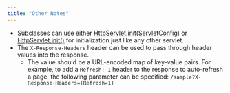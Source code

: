 ```yaml
---
title: "Other Notes"
---
```


- Subclasses can use either <a href="https://jakarta.ee/specifications/servlet/6.0/apidocs/jakarta/servlet/http/HttpServlet.html#init(ServletConfig)" target="_blank">HttpServlet.init(ServletConfig)</a> or <a href="https://jakarta.ee/specifications/servlet/6.0/apidocs/jakarta/servlet/http/HttpServlet.html#init()" target="_blank">HttpServlet.init()</a> for initialization just like any other servlet.
- The `X-Response-Headers` header can be used to pass through header values into the response.
   - The value should be a URL-encoded map of key-value pairs.  For example, to add a `Refresh: 1` header to the response to auto-refresh a page, the following parameter can be specified:  `/sample?X-Response-Headers=(Refresh=1)`
